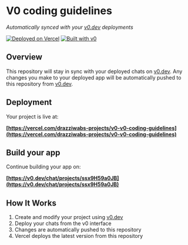 # V0 coding guidelines

*Automatically synced with your [v0.dev](https://v0.dev) deployments*

[![Deployed on Vercel](https://img.shields.io/badge/Deployed%20on-Vercel-black?style=for-the-badge&logo=vercel)](https://vercel.com/drazziwabs-projects/v0-v0-coding-guidelines)
[![Built with v0](https://img.shields.io/badge/Built%20with-v0.dev-black?style=for-the-badge)](https://v0.dev/chat/projects/ssx9H59a0JB)

## Overview

This repository will stay in sync with your deployed chats on [v0.dev](https://v0.dev).
Any changes you make to your deployed app will be automatically pushed to this repository from [v0.dev](https://v0.dev).

## Deployment

Your project is live at:

**[https://vercel.com/drazziwabs-projects/v0-v0-coding-guidelines](https://vercel.com/drazziwabs-projects/v0-v0-coding-guidelines)**

## Build your app

Continue building your app on:

**[https://v0.dev/chat/projects/ssx9H59a0JB](https://v0.dev/chat/projects/ssx9H59a0JB)**

## How It Works

1. Create and modify your project using [v0.dev](https://v0.dev)
2. Deploy your chats from the v0 interface
3. Changes are automatically pushed to this repository
4. Vercel deploys the latest version from this repository